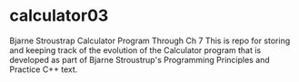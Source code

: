 # calculator03
Bjarne Stroustrap Calculator Program Through Ch 7
This is repo for storing and keeping track of the evolution of the Calculator program that is developed 
as part of Bjarne Stroustrup's Programming Principles and Practice C++ text.  
